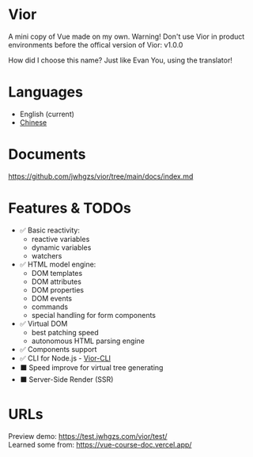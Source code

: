 # Vior
A mini copy of Vue made on my own. Warning! Don't use Vior in product environments before the offical version of Vior: v1.0.0

How did I choose this name? Just like Evan You, using the translator!

# Languages
- English (current)
- [Chinese](https://github.com/jwhgzs/vior/blob/main/README.chinese.md)

# Documents
<https://github.com/jwhgzs/vior/tree/main/docs/index.md>

# Features & TODOs
- ✅ Basic reactivity:
	- reactive variables
	- dynamic variables
	- watchers
- ✅ HTML model engine:
	- DOM templates
	- DOM attributes
	- DOM properties
	- DOM events
	- commands
	- special handling for form components
- ✅ Virtual DOM
	- best patching speed
	- autonomous HTML parsing engine
- ✅ Components support
- ✅ CLI for Node.js - [Vior-CLI](https://github.com/jwhgzs/vior-cli)
- ⬛ Speed improve for virtual tree generating
- ⬛ Server-Side Render (SSR)

# URLs
Preview demo: <https://test.jwhgzs.com/vior/test/>  
Learned some from: <https://vue-course-doc.vercel.app/>